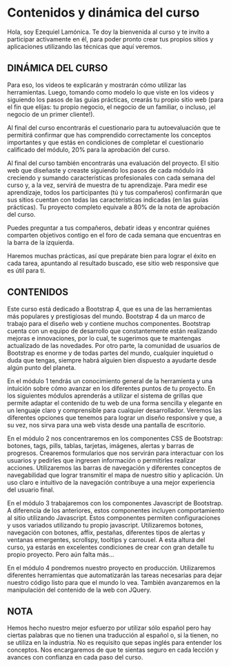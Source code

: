 # Contenidos y dinámica del curso

Hola, soy Ezequiel Lamónica. Te doy la bienvenida al curso y te invito a participar activamente en él, para poder pronto crear tus propios sitios y aplicaciones utilizando las técnicas que aquí veremos.

## DINÁMICA DEL CURSO

Para eso, los videos te explicarán y mostrarán cómo utilizar las herramientas. Luego, tomando como modelo lo que viste en los videos y siguiendo los pasos de las guías prácticas, crearás tu propio sitio web (para el fin que elijas: tu propio negocio, el negocio de un familiar, o incluso, ¡el negocio de un primer cliente!). 

Al final del curso encontrarás el cuestionario para tu autoevaluación que te permitirá confirmar que has comprendido correctamente los conceptos importantes y que estás en condiciones de completar el cuestionario calificado del módulo, 20% para la aprobación del curso. 

Al final del curso también encontrarás una evaluación del proyecto. El sitio web que diseñaste y creaste siguiendo los pasos de cada módulo irá creciendo y sumando características profesionales con cada semana del curso y, a la vez, servirá de muestra de tu aprendizaje. Para medir ese aprendizaje, todos los participantes (tú y tus compañeros)  confirmarán que sus sitios cuentan con todas las características indicadas (en las guías prácticas). Tu proyecto completo equivale a 80% de la nota de aprobación del curso.

Puedes preguntar a tus compañeros, debatir ideas y encontrar quiénes comparten objetivos contigo en el foro de cada semana que encuentras en la barra de la izquierda. 

Haremos muchas prácticas, así que prepárate bien para lograr el éxito en cada tarea, apuntando al resultado buscado, ese sitio web responsive que es útil para ti.

## CONTENIDOS

Este curso está dedicado a Bootstrap 4, que es una de las herramientas más populares y prestigiosas del mundo. Bootstrap 4 da un marco de trabajo para el diseño web y contiene muchos componentes. Bootstrap cuenta con un equipo de desarrollo que constantemente están realizando mejoras e innovaciones, por lo cual, te sugerimos que te mantengas actualizado de las novedades. Por otro parte, la comunidad de usuarios de Bootstrap es enorme y de todas partes del mundo, cualquier inquietud o duda que tengas, siempre habrá alguien bien dispuesto a ayudarte desde algún punto del planeta.

En el módulo 1 tendrás un conocimiento general de la herramienta y una intuición sobre cómo avanzar en los diferentes puntos de tu proyecto. En los siguientes módulos aprenderás a utilizar el sistema de grillas que permite adaptar el contenido de tu web de una forma sencilla y elegante en un lenguaje claro y comprensible para cualquier desarrollador. Veremos las diferentes opciones que tenemos para lograr un diseño responsive y que, a su vez, nos sirva para una web vista desde una pantalla de escritorio.

En el módulo 2 nos concentraremos en los componentes CSS de Bootstrap: botones, tags, pills, tablas, tarjetas, imágenes, alertas y barras de progresos. Crearemos formularios que nos servirán para interactuar con los usuarios y pedirles que ingresen información o permitirles realizar acciones. Utilizaremos las barras de navegación y diferentes conceptos de navegabilidad que lograr transmitir el mapa de nuestro sitio y aplicación. Un uso claro e intuitivo de la navegación contribuye a una mejor experiencia del usuario final. 

En el módulo 3 trabajaremos con los componentes Javascript de Bootstrap. A diferencia de los anteriores, estos componentes incluyen comportamiento al sitio utilizando Javascript. Estos componentes permiten configuraciones y usos variados utilizando tu propio javascript. Utilizaremos botones, navegación con botones, affix, pestañas, diferentes tipos de alertas y ventanas emergentes, scrollspy, tooltips y carrousel. A esta altura del curso, ya estarás en excelentes condiciones de crear con gran detalle tu propio proyecto. Pero aún falta más…

En el módulo 4 pondremos nuestro proyecto en producción. Utilizaremos diferentes herramientas que automatizarán las tareas necesarias para dejar nuestro código listo para que el mundo lo vea. También avanzaremos en la manipulación del contenido de la web con JQuery.

## NOTA

Hemos hecho nuestro mejor esfuerzo por utilizar sólo español pero hay ciertas palabras que no tienen una traducción al español o, si la tienen, no se utiliza en la industria. No es requisito que sepas inglés para entender los conceptos. Nos encargaremos de que te sientas seguro en cada lección y avances con confianza en cada paso del curso.
